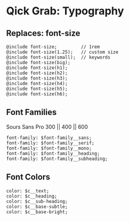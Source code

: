 # Qick Grab: Typography

## Replaces: font-size

    @include font-size;         // 1rem
    @include font-size(1.25);   // custom size
    @include font-size(small);  // keywords
    @include font-size(big);
    @include font-size(h1);
    @include font-size(h2);
    @include font-size(h3);
    @include font-size(h4);
    @include font-size(h5);
    @include font-size(h6);

## Font Families

Sours Sans Pro 300 || 400 || 600

    font-family: $font-family__sans;
    font-family: $font-family__serif;
    font-family: $font-family__mono;
    font-family: $font-family__heading;
    font-family: $font-family__subheading;

## Font Colors    

    color: $c__text;
    color: $c__heading;
    color: $c__sub-heading;
    color: $c__base-subtle;
    color: $c__base-bright;

